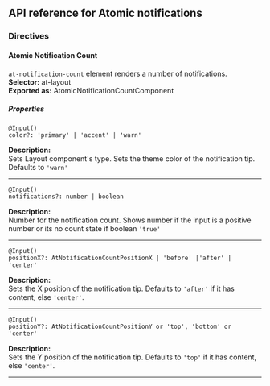 ## API reference for Atomic notifications

### Directives

#### Atomic Notification Count
`at-notification-count` element renders a number of notifications.<br>
**Selector:** at-layout<br>
**Exported as:** AtomicNotificationCountComponent<br>

##### Properties

`@Input()`<br>
`color?: 'primary' | 'accent' | 'warn'`<br>

**Description:**<br>
Sets Layout component's type. Sets the theme color of the notification tip. Defaults to `'warn'`

---

`@Input()`<br>
`notifications?: number | boolean`<br>

**Description:**<br>
Number for the notification count. Shows number if the input is a positive number or its no count state if 
boolean `'true'`

---

`@Input()`<br>
`positionX?: AtNotificationCountPositionX | 'before' |'after' | 'center'`<br>

**Description:**<br>
Sets the X position of the notification tip. Defaults to `'after'` if it has content, else `'center'`.

---

`@Input()`<br>
`positionY?: AtNotificationCountPositionY or 'top', 'bottom' or 'center'`<br>

**Description:**<br>
Sets the Y position of the notification tip. Defaults to `'top'` if it has content, else `'center'`.

---